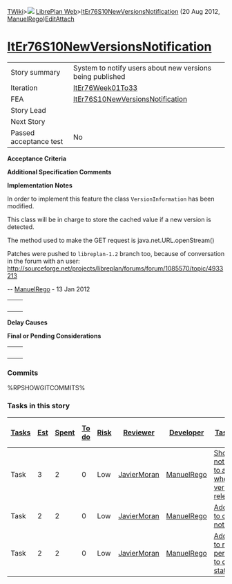 [TWiki](/twiki/Main/WebHome)&gt;![](/twiki/TWiki/TWikiDocGraphics/web-bg-small.gif) [LibrePlan Web](/twiki/LibrePlan/WebHome)&gt;[ItEr76S10NewVersionsNotification](http://wiki.libreplan-enterprise.com/twiki/LibrePlan/ItEr76S10NewVersionsNotification "Topic revision: 2 (20 Aug 2012 - 09:50:16)") (20 Aug 2012, [ManuelRego](/twiki/Main/ManuelRego))[Edit](http://wiki.libreplan-enterprise.com/twiki/bin/edit/LibrePlan/ItEr76S10NewVersionsNotification?t=1520337934 "Edit this topic text")[Attach](/twiki/bin/attach/LibrePlan/ItEr76S10NewVersionsNotification "Attach an image or document to this topic")

 [ItEr76S10NewVersionsNotification](/twiki/LibrePlan/ItEr76S10NewVersionsNotification)
==================================================================================================================================================



|                        |                                                                                                |
|------------------------|------------------------------------------------------------------------------------------------|
| Story summary          | System to notify users about new versions being published                                      |
| Iteration              | [ItEr76Week01To33](/twiki/LibrePlan/ItEr76Week01To33)                                 |
| FEA                    | [ItEr76S10NewVersionsNotification](/twiki/LibrePlan/ItEr76S10NewVersionsNotification) |
| Story Lead             |                                                                                                |
| Next Story             |                                                                                                |
| Passed acceptance test | No                                                                                             |

**Acceptance Criteria**

**Additional Specification Comments**

**Implementation Notes**

In order to implement this feature the class `VersionInformation` has been modified.

This class will be in charge to store the cached value if a new version is detected.

The method used to make the GET request is java.net.URL.openStream()

Patches were pushed to `libreplan-1.2` branch too, because of conversation in the forum with an user: <http://sourceforge.net/projects/libreplan/forums/forum/1085570/topic/4933213>

-- [ManuelRego](/twiki/Main/ManuelRego) - 13 Jan 2012

|     |     |
|-----|-----|
|     |     |

**Delay Causes**

**Final or Pending Considerations**

|     |     |
|-----|-----|
|     |     |

###  Commits

%RPSHOWGITCOMMITS%

###  Tasks in this story



| [Tasks](http://wiki.libreplan-enterprise.com/twiki/LibrePlan/ItEr76S10NewVersionsNotification?sortcol=0;table=2;up=0#sorted_table "Sort by this column") | [Est](http://wiki.libreplan-enterprise.com/twiki/LibrePlan/ItEr76S10NewVersionsNotification?sortcol=1;table=2;up=0#sorted_table "Sort by this column") | [Spent](http://wiki.libreplan-enterprise.com/twiki/LibrePlan/ItEr76S10NewVersionsNotification?sortcol=2;table=2;up=0#sorted_table "Sort by this column") | [To do](http://wiki.libreplan-enterprise.com/twiki/LibrePlan/ItEr76S10NewVersionsNotification?sortcol=3;table=2;up=0#sorted_table "Sort by this column") | [Risk](http://wiki.libreplan-enterprise.com/twiki/LibrePlan/ItEr76S10NewVersionsNotification?sortcol=4;table=2;up=0#sorted_table "Sort by this column") | [Reviewer](http://wiki.libreplan-enterprise.com/twiki/LibrePlan/ItEr76S10NewVersionsNotification?sortcol=5;table=2;up=0#sorted_table "Sort by this column") | [Developer](http://wiki.libreplan-enterprise.com/twiki/LibrePlan/ItEr76S10NewVersionsNotification?sortcol=6;table=2;up=0#sorted_table "Sort by this column") | [Task Name](http://wiki.libreplan-enterprise.com/twiki/LibrePlan/ItEr76S10NewVersionsNotification?sortcol=7;table=2;up=0#sorted_table "Sort by this column") | [Start Date](http://wiki.libreplan-enterprise.com/twiki/LibrePlan/ItEr76S10NewVersionsNotification?sortcol=8;table=2;up=0#sorted_table "Sort by this column") | [Est End Date](http://wiki.libreplan-enterprise.com/twiki/LibrePlan/ItEr76S10NewVersionsNotification?sortcol=9;table=2;up=0#sorted_table "Sort by this column") | [End Date](http://wiki.libreplan-enterprise.com/twiki/LibrePlan/ItEr76S10NewVersionsNotification?sortcol=10;table=2;up=0#sorted_table "Sort by this column") |
|-------------------------------------------------------------------------------------------------------------------------------------------------------------------|-----------------------------------------------------------------------------------------------------------------------------------------------------------------|-------------------------------------------------------------------------------------------------------------------------------------------------------------------|-------------------------------------------------------------------------------------------------------------------------------------------------------------------|------------------------------------------------------------------------------------------------------------------------------------------------------------------|----------------------------------------------------------------------------------------------------------------------------------------------------------------------|-----------------------------------------------------------------------------------------------------------------------------------------------------------------------|-----------------------------------------------------------------------------------------------------------------------------------------------------------------------|------------------------------------------------------------------------------------------------------------------------------------------------------------------------|--------------------------------------------------------------------------------------------------------------------------------------------------------------------------|-----------------------------------------------------------------------------------------------------------------------------------------------------------------------|
| Task                                                                                                                                                              | 3                                                                                                                                                               | 2                                                                                                                                                                 | 0                                                                                                                                                                 | Low                                                                                                                                                              | [JavierMoran](/twiki/Main/JavierMoran)                                                                                                                      | [ManuelRego](/twiki/Main/ManuelRego)                                                                                                                         | [Show notification to admins when a new version is released](/twiki/LibrePlan/AnA08S17NewVersionsNotification#TasK1)                                         |                                                                                                                                                                        |                                                                                                                                                                          |                                                                                                                                                                       |
| Task                                                                                                                                                              | 2                                                                                                                                                               | 2                                                                                                                                                                 | 0                                                                                                                                                                 | Low                                                                                                                                                              | [JavierMoran](/twiki/Main/JavierMoran)                                                                                                                      | [ManuelRego](/twiki/Main/ManuelRego)                                                                                                                         | [Add option to disable notification](/twiki/LibrePlan/AnA08S17NewVersionsNotification#TasK2)                                                                 |                                                                                                                                                                        |                                                                                                                                                                          |                                                                                                                                                                       |
| Task                                                                                                                                                              | 2                                                                                                                                                               | 2                                                                                                                                                                 | 0                                                                                                                                                                 | Low                                                                                                                                                              | [JavierMoran](/twiki/Main/JavierMoran)                                                                                                                      | [ManuelRego](/twiki/Main/ManuelRego)                                                                                                                         | [Add option to request permissions to collect stats](/twiki/LibrePlan/AnA08S17NewVersionsNotification#TasK3)                                                 |                                                                                                                                                                        |                                                                                                                                                                          |                                                                                                                                                                       |


